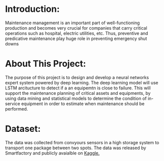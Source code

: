 # Introduction:
Maintenance management is an important part of well-functioning production and becomes very crucial for companies that carry critical operations such as hospital, electric utilities, etc. Thus, preventive and predicative maintenance play huge role in preventing emergency shut downs

# About This Project:
The purpose of this project is to design and develop a neural networks expert system powered by deep learning. The deep learning model will use LSTM arcitucture to detect if a an equipemtn is close to failure. This will support the maintenance planning of critical assets and equipments, by using data mining and statistical models to determine the condition of in-service equipment in order to estimate when maintenance should be performed.

# Dataset:
The data was collected from convyours sensors in a high storage system to transport one package between two spots. The data was released by Smartfactory and publicly avaialble on [Kaggle.](https://www.kaggle.com/inIT-OWL/high-storage-system-data-for-energy-optimization)
